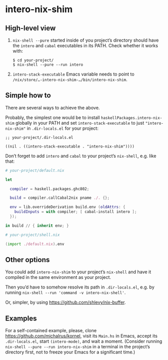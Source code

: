 # intero-nix-shim

## High-level view

1. `nix-shell --pure` started inside of you project’s directory should have the `intero` and `cabal` executables in its PATH. Check whether it works with:
    ```
    $ cd your-project/
    $ nix-shell --pure --run intero
    ```
1. `intero-stack-executable` Emacs variable needs to point to `/nix/store/…-intero-nix-shim-…/bin/intero-nix-shim`.

## Simple how to

There are several ways to achieve the above.

Probably, the simplest one would be to install `haskellPackages.intero-nix-shim` globally in your PATH and set `intero-stack-executable` to just `"intero-nix-shim"` in `.dir-locals.el` for your project:

```elisp
;; your-project/.dir-locals.el

((nil . ((intero-stack-executable . "intero-nix-shim"))))
```

Don’t forget to add `intero` and `cabal` to your project’s `nix-shell`, e.g. like that:

```nix
# your-project/default.nix

let

  compiler = haskell.packages.ghc802;

  build = compiler.callCabal2nix pname ./. {};

  env = lib.overrideDerivation build.env (oldAttrs: {
    buildInputs = with compiler; [ cabal-install intero ];
  });

in build // { inherit env; }
```

```nix
# your-project/shell.nix

(import ./default.nix).env
```

## Other options

You could add `intero-nix-shim` to your project’s `nix-shell` and have it compiled in the same environment as your project.

Then you’d have to somehow resolve its path in `.dir-locals.el`, e.g. by running `nix-shell --run 'command -v intero-nix-shell'`.

Or, simpler, by using https://github.com/shlevy/nix-buffer.

## Examples

For a self-contained example, please, clone https://github.com/michalrus/kornel, visit its `Main.hs` in Emacs, accept its `.dir-locals.el`, start `(intero-mode)`, and wait a moment. (Consider running `nix-shell --pure --run intero-nix-shim` in a terminal in the project’s directory first, not to freeze your Emacs for a significant time.)
